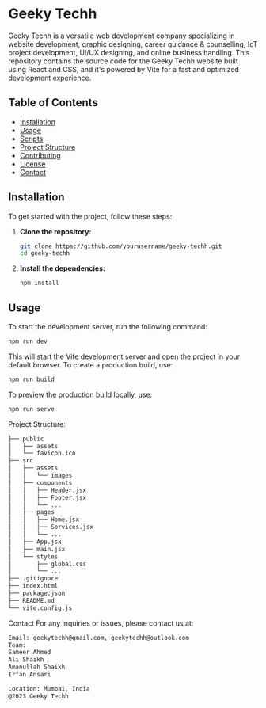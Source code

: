 # Geeky Techh

Geeky Techh is a versatile web development company specializing in website development, graphic designing, career guidance & counselling, IoT project development, UI/UX designing, and online business handling. This repository contains the source code for the Geeky Techh website built using React and CSS, and it's powered by Vite for a fast and optimized development experience.

## Table of Contents

- [Installation](#installation)
- [Usage](#usage)
- [Scripts](#scripts)
- [Project Structure](#project-structure)
- [Contributing](#contributing)
- [License](#license)
- [Contact](#contact)

## Installation

To get started with the project, follow these steps:

1. **Clone the repository:**

   ```sh
   git clone https://github.com/yourusername/geeky-techh.git
   cd geeky-techh
   ```

2. **Install the dependencies:**
   ```sh
   npm install
   ```

## Usage

To start the development server, run the following command:

```sh
npm run dev
```

This will start the Vite development server and open the project in your default browser.
To create a production build, use:

```sh
npm run build
```

To preview the production build locally, use:

```sh
npm run serve
```

Project Structure:

```sh
├── public
│   ├── assets
│   └── favicon.ico
├── src
│   ├── assets
│   │   └── images
│   ├── components
│   │   ├── Header.jsx
│   │   ├── Footer.jsx
│   │   └── ...
│   ├── pages
│   │   ├── Home.jsx
│   │   ├── Services.jsx
│   │   └── ...
│   ├── App.jsx
│   ├── main.jsx
│   └── styles
│       ├── global.css
│       └── ...
├── .gitignore
├── index.html
├── package.json
├── README.md
└── vite.config.js
```

Contact
For any inquiries or issues, please contact us at:

```sh
Email: geekytechh@gmail.com, geekytechh@outlook.com
Team:
Sameer Ahmed
Ali Shaikh
Amanullah Shaikh
Irfan Ansari

Location: Mumbai, India
@2023 Geeky Techh
```
